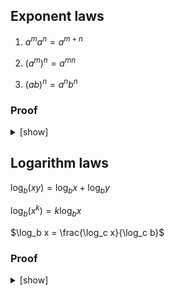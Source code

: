 ## Exponent laws

1. $`a^m a^n = a^{m + n}`$

2. $`(a^m)^n = a^{mn}`$

3. $`(ab)^n = a^n b^n`$

### Proof

<details>
<summary>[show]</summary>

Let $a$ and $b$ be real numbers, and $m$ and $n$ be positive integers. By induction on $n$:

1. <details>
   <summary>[show]</summary>

   Base case ($n = 1$):
   <br>
   $`a^m a^1 = a^m a = a^{m + 1}`$.

   Inductive step:
   <br>
   Assume $a^m a^n = a^{m + n}$. Then:

   $`
   \begin{align}
   a^m a^{n + 1}
   &= a^m (a^n a) \\
   &= (a^m a^n) a \\
   &= a^{m + n} a \\
   &= a^{(m + n) + 1} \\
   &= a^{m + (n + 1)}.
   \end{align}
   `$

   </details>

2. <details>
   <summary>[show]</summary>

   Base case:

   </details>

3. <details>
   <summary>[show]</summary>

   Base case:

   </details>

</details>

## Logarithm laws

$`\log_b (xy) = \log_b x + \log_b y`$

$`\log_b (x^k) = k \log_b x`$

$`\log_b x = \frac{\log_c x}{\log_c b}`$

### Proof

<details>
<summary>[show]</summary>

$`
\begin{align}
\log_b (xy)
&= \log_b (b^{\log_b x} b^{\log_b y}) \\
&= \log_b (b^{\log_b x + \log_b y}) \\
&= \log_b x + \log_b y
\end{align}
`$

$`
\begin{align}
\log_b (x^k)
&= \log_b [(b^{\log_b x})^k] \\
&= \log_b (b^{k \log_b x}) \\
&= k \log_b x
\end{align}
`$

$`
\begin{align}
\log_b x
&= \frac{\log_b x \cdot \log_c b}{\log_c b} \\
&= \frac{\log_c (b^{\log_b x})}{\log_c b} \\
&= \frac{\log_c x}{\log_c b}
\end{align}
`$

</details>
